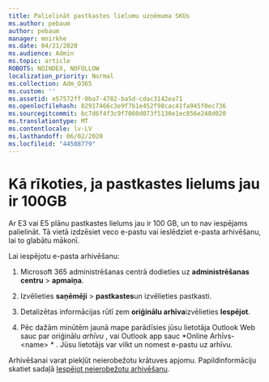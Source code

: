 ```yaml
---
title: Palielināt pastkastes lielumu uzņēmuma SKUs
ms.author: pebaum
author: pebaum
manager: mnirkhe
ms.date: 04/21/2020
ms.audience: Admin
ms.topic: article
ROBOTS: NOINDEX, NOFOLLOW
localization_priority: Normal
ms.collection: Adm_O365
ms.custom: ''
ms.assetid: e57572ff-0ba7-4782-ba5d-cdac3142ea71
ms.openlocfilehash: 82917466c3e9f7b1e452f98cac41fa945f0ec736
ms.sourcegitcommit: bc7d6f4f3c9f7060d073f5130e1ec856e248d020
ms.translationtype: MT
ms.contentlocale: lv-LV
ms.lasthandoff: 06/02/2020
ms.locfileid: "44508779"
---
```

# <a name="what-to-do-if-your-mailbox-size-is-already-100gb"></a>Kā rīkoties, ja pastkastes lielums jau ir 100GB

Ar E3 vai E5 plānu pastkastes lielums jau ir 100 GB, un to nav iespējams palielināt. Tā vietā izdzēsiet veco e-pastu vai ieslēdziet e-pasta arhivēšanu, lai to glabātu mākonī. 
  
Lai iespējotu e-pasta arhivēšanu:
  
1. Microsoft 365 administrēšanas centrā dodieties uz **administrēšanas centru** \> **apmaiņa**. 
    
2. Izvēlieties **saņēmēji** \> **pastkastes**un izvēlieties pastkasti. 
    
3. Detalizētas informācijas rūtī zem **oriģinālu arhīva**izvēlieties **Iespējot**. 
    
4. Pēc dažām minūtēm jaunā mape parādīsies jūsu lietotāja Outlook Web sauc par oriģinālu *arhīvu* , vai Outlook app sauc *Online Arhīvs- \<name\> * . Jūsu lietotājs var vilkt un nomest e-pastu uz arhīvu. 
    
Arhivēšanai varat piekļūt neierobežotu krātuves apjomu. Papildinformāciju skatiet sadaļā [Iespējot neierobežotu arhivēšanu](https://docs.microsoft.com/microsoft-365/compliance/enable-unlimited-archiving).
  

